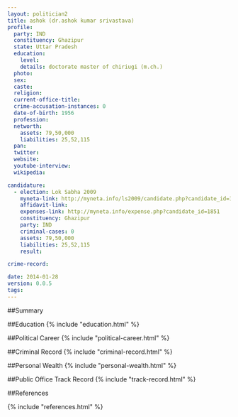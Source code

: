 ```yaml
---
layout: politician2
title: ashok (dr.ashok kumar srivastava)
profile: 
  party: IND
  constituency: Ghazipur
  state: Uttar Pradesh
  education: 
    level: 
    details: doctorate master of chiriugi (m.ch.)
  photo: 
  sex: 
  caste: 
  religion: 
  current-office-title: 
  crime-accusation-instances: 0
  date-of-birth: 1956
  profession: 
  networth: 
    assets: 79,50,000
    liabilities: 25,52,115
  pan: 
  twitter: 
  website: 
  youtube-interview: 
  wikipedia: 

candidature: 
  - election: Lok Sabha 2009
    myneta-link: http://myneta.info/ls2009/candidate.php?candidate_id=1851
    affidavit-link: 
    expenses-link: http://myneta.info/expense.php?candidate_id=1851
    constituency: Ghazipur 
    party: IND
    criminal-cases: 0
    assets: 79,50,000
    liabilities: 25,52,115
    result:  

crime-record: 

date: 2014-01-28
version: 0.0.5
tags: 
---
```

##Summary


##Education
{% include "education.html" %}


##Political Career
{% include "political-career.html" %}


##Criminal Record
{% include "criminal-record.html" %}


##Personal Wealth
{% include "personal-wealth.html" %}


##Public Office Track Record
{% include "track-record.html" %}


##References


{% include "references.html" %}